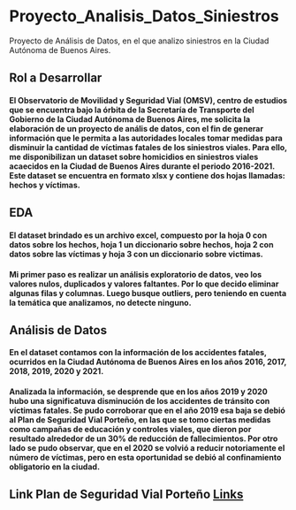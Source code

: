# Proyecto_Analisis_Datos_Siniestros
Proyecto de Análisis de Datos, en el que analizo siniestros en la Ciudad Autónoma de Buenos Aires.

## Rol a Desarrollar

#### El Observatorio de Movilidad y Seguridad Vial (OMSV), centro de estudios que se encuentra bajo la órbita de la Secretaría de Transporte del Gobierno de la Ciudad Autónoma de Buenos Aires, me solicita la elaboración de un proyecto de anális de datos, con el fin de generar información que le permita a las autoridades locales tomar medidas para disminuir la cantidad de víctimas fatales de los siniestros viales. Para ello, me disponibilizan un dataset sobre homicidios en siniestros viales acaecidos en la Ciudad de Buenos Aires durante el periodo 2016-2021. Este dataset se encuentra en formato xlsx y contiene dos hojas llamadas: hechos y víctimas. 


## EDA

#### El dataset brindado es un archivo excel, compuesto por la hoja 0 con datos sobre los hechos, hoja 1 un diccionario sobre hechos, hoja 2 con datos sobre las víctimas y hoja 3 con un diccionario sobre victimas. 
#### Mi primer paso es realizar un análisis exploratorio de datos, veo los valores nulos, duplicados y valores faltantes. Por lo que decido eliminar algunas filas y columnas. Luego busque outliers, pero teniendo en cuenta la temática que analizamos, no detecte ninguno.


## Análisis de Datos

#### En el dataset contamos con la información de los accidentes fatales, ocurridos en la Ciudad Autónoma de Buenos Aires en los años 2016, 2017, 2018, 2019, 2020 y 2021.

#### Analizada la información, se desprende que en los años 2019 y 2020 hubo una significatuva disminución de los accidentes de tránsito con víctimas fatales. Se pudo corroborar que en el año 2019 esa baja se debió al Plan de Seguridad Vial Porteño, en las que se tomo ciertas medidas como campañas de educación y controles viales, que dieron por resultado alrededor de un 30% de reducción de fallecimientos. Por otro lado se pudo observar, que en el 2020 se volvió a reducir notoriamente el número de víctimas, pero en esta oportunidad se debió al confinamiento obligatorio en la ciudad.

## Link Plan de Seguridad Vial Porteño [Links](https://www.lanacion.com.ar/sociedad/entre-2018-2019-bajaron-30-muertes-accidentes-nid2376375/)





